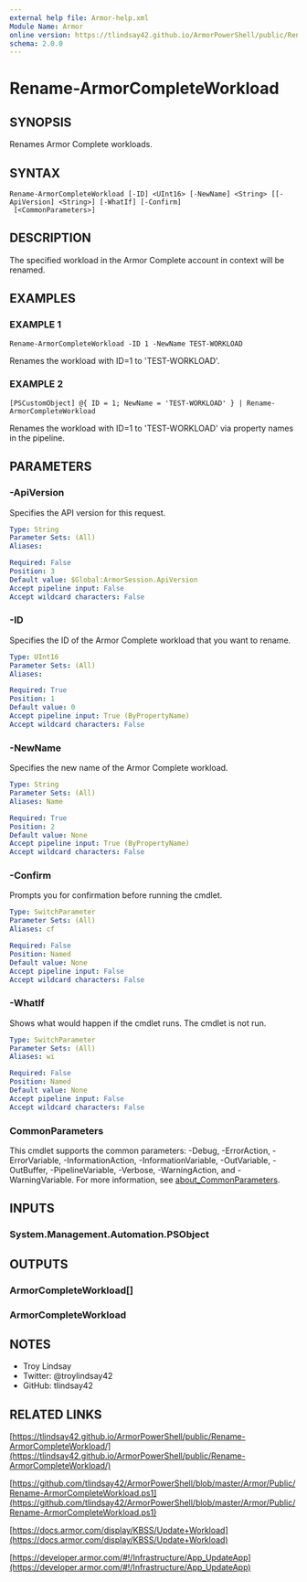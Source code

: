 ```yaml
---
external help file: Armor-help.xml
Module Name: Armor
online version: https://tlindsay42.github.io/ArmorPowerShell/public/Rename-ArmorCompleteWorkload/
schema: 2.0.0
---
```


# Rename-ArmorCompleteWorkload

## SYNOPSIS
Renames Armor Complete workloads.

## SYNTAX

```
Rename-ArmorCompleteWorkload [-ID] <UInt16> [-NewName] <String> [[-ApiVersion] <String>] [-WhatIf] [-Confirm]
 [<CommonParameters>]
```

## DESCRIPTION
The specified workload in the Armor Complete account in context will be
renamed.

## EXAMPLES

### EXAMPLE 1
```
Rename-ArmorCompleteWorkload -ID 1 -NewName TEST-WORKLOAD
```

Renames the workload with ID=1 to 'TEST-WORKLOAD'.

### EXAMPLE 2
```
[PSCustomObject] @{ ID = 1; NewName = 'TEST-WORKLOAD' } | Rename-ArmorCompleteWorkload
```

Renames the workload with ID=1 to 'TEST-WORKLOAD' via property names in the
pipeline.

## PARAMETERS

### -ApiVersion
Specifies the API version for this request.

```yaml
Type: String
Parameter Sets: (All)
Aliases:

Required: False
Position: 3
Default value: $Global:ArmorSession.ApiVersion
Accept pipeline input: False
Accept wildcard characters: False
```

### -ID
Specifies the ID of the Armor Complete workload that you want to rename.

```yaml
Type: UInt16
Parameter Sets: (All)
Aliases:

Required: True
Position: 1
Default value: 0
Accept pipeline input: True (ByPropertyName)
Accept wildcard characters: False
```

### -NewName
Specifies the new name of the Armor Complete workload.

```yaml
Type: String
Parameter Sets: (All)
Aliases: Name

Required: True
Position: 2
Default value: None
Accept pipeline input: True (ByPropertyName)
Accept wildcard characters: False
```

### -Confirm
Prompts you for confirmation before running the cmdlet.

```yaml
Type: SwitchParameter
Parameter Sets: (All)
Aliases: cf

Required: False
Position: Named
Default value: None
Accept pipeline input: False
Accept wildcard characters: False
```

### -WhatIf
Shows what would happen if the cmdlet runs.
The cmdlet is not run.

```yaml
Type: SwitchParameter
Parameter Sets: (All)
Aliases: wi

Required: False
Position: Named
Default value: None
Accept pipeline input: False
Accept wildcard characters: False
```

### CommonParameters
This cmdlet supports the common parameters: -Debug, -ErrorAction, -ErrorVariable, -InformationAction, -InformationVariable, -OutVariable, -OutBuffer, -PipelineVariable, -Verbose, -WarningAction, and -WarningVariable. For more information, see [about_CommonParameters](http://go.microsoft.com/fwlink/?LinkID=113216).

## INPUTS

### System.Management.Automation.PSObject
## OUTPUTS

### ArmorCompleteWorkload[]
### ArmorCompleteWorkload
## NOTES
- Troy Lindsay
- Twitter: @troylindsay42
- GitHub: tlindsay42

## RELATED LINKS

[https://tlindsay42.github.io/ArmorPowerShell/public/Rename-ArmorCompleteWorkload/](https://tlindsay42.github.io/ArmorPowerShell/public/Rename-ArmorCompleteWorkload/)

[https://github.com/tlindsay42/ArmorPowerShell/blob/master/Armor/Public/Rename-ArmorCompleteWorkload.ps1](https://github.com/tlindsay42/ArmorPowerShell/blob/master/Armor/Public/Rename-ArmorCompleteWorkload.ps1)

[https://docs.armor.com/display/KBSS/Update+Workload](https://docs.armor.com/display/KBSS/Update+Workload)

[https://developer.armor.com/#!/Infrastructure/App_UpdateApp](https://developer.armor.com/#!/Infrastructure/App_UpdateApp)

